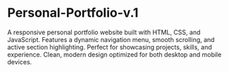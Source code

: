 # Personal-Portfolio-v.1
A responsive personal portfolio website built with HTML, CSS, and JavaScript. Features a dynamic navigation menu, smooth scrolling, and active section highlighting. Perfect for showcasing projects, skills, and experience. Clean, modern design optimized for both desktop and mobile devices.
